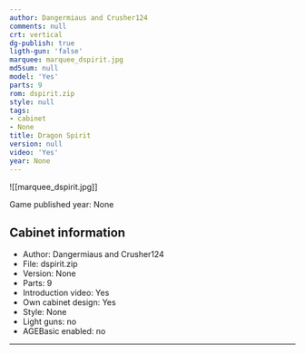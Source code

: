 ```yaml
---
author: Dangermiaus and Crusher124
comments: null
crt: vertical
dg-publish: true
ligth-gun: 'false'
marquee: marquee_dspirit.jpg
md5sum: null
model: 'Yes'
parts: 9
rom: dspirit.zip
style: null
tags:
- cabinet
- None
title: Dragon Spirit
version: null
video: 'Yes'
year: None
---
```


![[marquee_dspirit.jpg]]

Game published year: None

## Cabinet information

- Author: Dangermiaus and Crusher124
- File: dspirit.zip
- Version: None
- Parts: 9
- Introduction video: Yes
- Own cabinet design: Yes
- Style: None
- Light guns: no
- AGEBasic enabled: no

---

